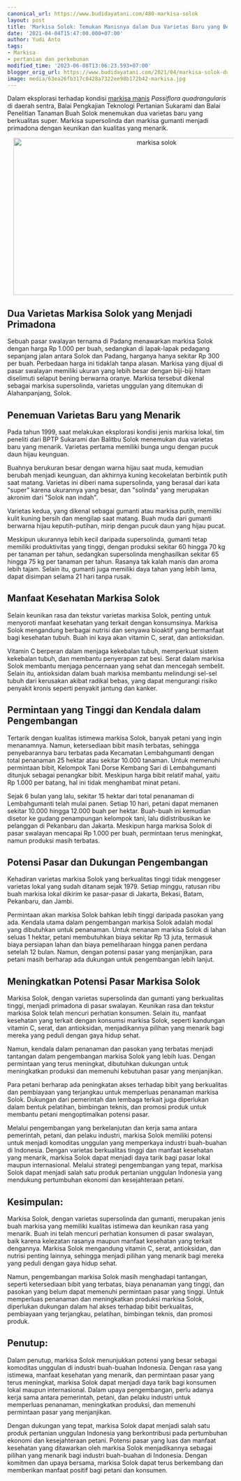 ```yaml
---
canonical_url: https://www.budidayatani.com/480-markisa-solok
layout: post
title: 'Markisa Solok: Temukan Manisnya dalam Dua Varietas Baru yang Berkualitas Super!'
date: '2021-04-04T15:47:00.000+07:00'
author: Yudi Anto
tags:
- Markisa
- pertanian dan perkebunan
modified_time: '2023-06-08T13:06:23.593+07:00'
blogger_orig_url: https://www.budidayatani.com/2021/04/markisa-solok-dua-jelita-di-kaki-gunung.html
image: media/63ea26fb317c0428a7322ee98b172b42-markisa.jpg
---
```

<p>Dalam eksplorasi terhadap kondisi <a href="https://www.budidayatani.com/search/label/Markisa">markisa manis</a> <em>Passiflora quadrangularis</em> di daerah sentra, Balai Pengkajian Teknologi Pertanian Sukarami dan Balai Penelitian Tanaman Buah Solok menemukan dua varietas baru yang berkualitas super. Markisa supersolinda dan markisa gumanti menjadi primadona dengan keunikan dan kualitas yang menarik.</p><div class="separator" style="clear: both; text-align: center;"><a href="https://blogger.googleusercontent.com/img/b/R29vZ2xl/AVvXsEgF0B2ISoLDseQi2Xx4pPNOIbC1nZQ5NYnt3xeRvRnbHiKgZcjg9Wl-BLupyCcV_-KeCx2MoDdp-_42AIQmbAGdajMDJWgbRKfyfi24tpqU61PYsj9AZNQEqsxUNOQ0AXCtP4wZDWrjt1eTh0JEg1eeV9Q_EsOofSMBGGF-RG6e6HfFzJHxU5LeyiYSaw/s2133/markisa.jpg" imageanchor="1" style="margin-left: 1em; margin-right: 1em;"><img alt="markisa solok" border="0" data-original-height="1200" data-original-width="2133" height="360" src="https://blogger.googleusercontent.com/img/b/R29vZ2xl/AVvXsEgF0B2ISoLDseQi2Xx4pPNOIbC1nZQ5NYnt3xeRvRnbHiKgZcjg9Wl-BLupyCcV_-KeCx2MoDdp-_42AIQmbAGdajMDJWgbRKfyfi24tpqU61PYsj9AZNQEqsxUNOQ0AXCtP4wZDWrjt1eTh0JEg1eeV9Q_EsOofSMBGGF-RG6e6HfFzJHxU5LeyiYSaw/w640-h360/markisa.jpg" width="640" /></a></div><h2>Dua Varietas Markisa Solok yang Menjadi Primadona</h2><p>Sebuah pasar swalayan ternama di Padang menawarkan markisa Solok dengan harga Rp 1.000 per buah, sedangkan di lapak-lapak pedagang sepanjang jalan antara Solok dan Padang, harganya hanya sekitar Rp 300 per buah. Perbedaan harga ini tidaklah tanpa alasan. Markisa yang dijual di pasar swalayan memiliki ukuran yang lebih besar dengan biji-biji hitam diselimuti selaput bening berwarna oranye. Markisa tersebut dikenal sebagai markisa supersolinda, varietas unggulan yang ditemukan di Alahanpanjang, Solok.</p><h2>Penemuan Varietas Baru yang Menarik</h2><p>Pada tahun 1999, saat melakukan eksplorasi kondisi jenis markisa lokal, tim peneliti dari BPTP Sukarami dan Balitbu Solok menemukan dua varietas baru yang menarik. Varietas pertama memiliki bunga ungu dengan pucuk daun hijau keunguan.</p><p>Buahnya berukuran besar dengan warna hijau saat muda, kemudian berubah menjadi keunguan, dan akhirnya kuning kecokelatan berbintik putih saat matang. Varietas ini diberi nama supersolinda, yang berasal dari kata "super" karena ukurannya yang besar, dan "solinda" yang merupakan akronim dari "Solok nan indah".</p><p>Varietas kedua, yang dikenal sebagai gumanti atau markisa putih, memiliki kulit kuning bersih dan mengilap saat matang. Buah muda dari gumanti berwarna hijau keputih-putihan, mirip dengan pucuk daun yang hijau pucat.</p><p>Meskipun ukurannya lebih kecil daripada supersolinda, gumanti tetap memiliki produktivitas yang tinggi, dengan produksi sekitar 60 hingga 70 kg per tanaman per tahun, sedangkan supersolinda menghasilkan sekitar 65 hingga 75 kg per tanaman per tahun. Rasanya tak kalah manis dan aroma lebih tajam. Selain itu, gumanti juga memiliki daya tahan yang lebih lama, dapat disimpan selama 21 hari tanpa rusak.</p><h2>Manfaat Kesehatan Markisa Solok</h2><p>Selain keunikan rasa dan tekstur varietas markisa Solok, penting untuk menyoroti manfaat kesehatan yang terkait dengan konsumsinya. Markisa Solok mengandung berbagai nutrisi dan senyawa bioaktif yang bermanfaat bagi kesehatan tubuh. Buah ini kaya akan vitamin C, serat, dan antioksidan.</p><p>Vitamin C berperan dalam menjaga kekebalan tubuh, memperkuat sistem kekebalan tubuh, dan membantu penyerapan zat besi. Serat dalam markisa Solok membantu menjaga pencernaan yang sehat dan mencegah sembelit. Selain itu, antioksidan dalam buah markisa membantu melindungi sel-sel tubuh dari kerusakan akibat radikal bebas, yang dapat mengurangi risiko penyakit kronis seperti penyakit jantung dan kanker.</p><h2>Permintaan yang Tinggi dan Kendala dalam Pengembangan</h2><p>Tertarik dengan kualitas istimewa markisa Solok, banyak petani yang ingin menanamnya. Namun, ketersediaan bibit masih terbatas, sehingga penyebarannya baru terbatas pada Kecamatan Lembahgumanti dengan total penanaman 25 hektar atau sekitar 10.000 tanaman. Untuk memenuhi permintaan bibit, Kelompok Tani Dorse Kembang Sari di Lembahgumanti ditunjuk sebagai penangkar bibit. Meskipun harga bibit relatif mahal, yaitu Rp 1.000 per batang, hal ini tidak menghambat minat petani.</p><p>Sejak 6 bulan yang lalu, sekitar 15 hektar dari total penanaman di Lembahgumanti telah mulai panen. Setiap 10 hari, petani dapat memanen sekitar 10.000 hingga 12.000 buah per hektar. Buah-buah ini kemudian disetor ke gudang penampungan kelompok tani, lalu didistribusikan ke pelanggan di Pekanbaru dan Jakarta. Meskipun harga markisa Solok di pasar swalayan mencapai Rp 1.000 per buah, permintaan terus meningkat, namun produksi masih terbatas.</p><h2>Potensi Pasar dan Dukungan Pengembangan</h2><p>Kehadiran varietas markisa Solok yang berkualitas tinggi tidak menggeser varietas lokal yang sudah ditanam sejak 1979. Setiap minggu, ratusan ribu buah markisa lokal dikirim ke pasar-pasar di Jakarta, Bekasi, Batam, Pekanbaru, dan Jambi.</p><p>Permintaan akan markisa Solok bahkan lebih tinggi daripada pasokan yang ada. Kendala utama dalam pengembangan markisa Solok adalah modal yang dibutuhkan untuk penanaman. Untuk menanam markisa Solok di lahan seluas 1 hektar, petani membutuhkan biaya sekitar Rp 13 juta, termasuk biaya persiapan lahan dan biaya pemeliharaan hingga panen perdana setelah 12 bulan. Namun, dengan potensi pasar yang menjanjikan, para petani masih berharap ada dukungan untuk pengembangan lebih lanjut.</p><h2>Meningkatkan Potensi Pasar Markisa Solok</h2><p>Markisa Solok, dengan varietas supersolinda dan gumanti yang berkualitas tinggi, menjadi primadona di pasar swalayan. Keunikan rasa dan tekstur markisa Solok telah mencuri perhatian konsumen. Selain itu, manfaat kesehatan yang terkait dengan konsumsi markisa Solok, seperti kandungan vitamin C, serat, dan antioksidan, menjadikannya pilihan yang menarik bagi mereka yang peduli dengan gaya hidup sehat.</p><p>Namun, kendala dalam penanaman dan pasokan yang terbatas menjadi tantangan dalam pengembangan markisa Solok yang lebih luas. Dengan permintaan yang terus meningkat, dibutuhkan dukungan untuk meningkatkan produksi dan memenuhi kebutuhan pasar yang menjanjikan.</p><p>Para petani berharap ada peningkatan akses terhadap bibit yang berkualitas dan pembiayaan yang terjangkau untuk memperluas penanaman markisa Solok. Dukungan dari pemerintah dan lembaga terkait juga diperlukan dalam bentuk pelatihan, bimbingan teknis, dan promosi produk untuk membantu petani mengoptimalkan potensi pasar.</p><p>Melalui pengembangan yang berkelanjutan dan kerja sama antara pemerintah, petani, dan pelaku industri, markisa Solok memiliki potensi untuk menjadi komoditas unggulan yang memperkaya industri buah-buahan di Indonesia. Dengan varietas berkualitas tinggi dan manfaat kesehatan yang menarik, markisa Solok dapat menjadi daya tarik bagi pasar lokal maupun internasional. Melalui strategi pengembangan yang tepat, markisa Solok dapat menjadi salah satu produk pertanian unggulan Indonesia yang mendukung pertumbuhan ekonomi dan kesejahteraan petani.</p><h2>Kesimpulan:</h2><p>Markisa Solok, dengan varietas supersolinda dan gumanti, merupakan jenis buah markisa yang memiliki kualitas istimewa dan keunikan rasa yang menarik. Buah ini telah mencuri perhatian konsumen di pasar swalayan, baik karena kelezatan rasanya maupun manfaat kesehatan yang terkait dengannya. Markisa Solok mengandung vitamin C, serat, antioksidan, dan nutrisi penting lainnya, sehingga menjadi pilihan yang menarik bagi mereka yang peduli dengan gaya hidup sehat.</p><p>Namun, pengembangan markisa Solok masih menghadapi tantangan, seperti ketersediaan bibit yang terbatas, biaya penanaman yang tinggi, dan pasokan yang belum dapat memenuhi permintaan pasar yang tinggi. Untuk memperluas penanaman dan meningkatkan produksi markisa Solok, diperlukan dukungan dalam hal akses terhadap bibit berkualitas, pembiayaan yang terjangkau, pelatihan, bimbingan teknis, dan promosi produk.</p><h2>Penutup:</h2><p>Dalam penutup, markisa Solok menunjukkan potensi yang besar sebagai komoditas unggulan di industri buah-buahan Indonesia. Dengan rasa yang istimewa, manfaat kesehatan yang menarik, dan permintaan pasar yang terus meningkat, markisa Solok dapat menjadi daya tarik bagi konsumen lokal maupun internasional. Dalam upaya pengembangan, perlu adanya kerja sama antara pemerintah, petani, dan pelaku industri untuk memperluas penanaman, meningkatkan produksi, dan memenuhi permintaan pasar yang menjanjikan.</p><p>Dengan dukungan yang tepat, markisa Solok dapat menjadi salah satu produk pertanian unggulan Indonesia yang berkontribusi pada pertumbuhan ekonomi dan kesejahteraan petani. Potensi pasar yang luas dan manfaat kesehatan yang ditawarkan oleh markisa Solok menjadikannya sebagai pilihan yang menarik bagi industri buah-buahan di Indonesia. Dengan komitmen dan upaya bersama, markisa Solok dapat terus berkembang dan memberikan manfaat positif bagi petani dan konsumen.</p>